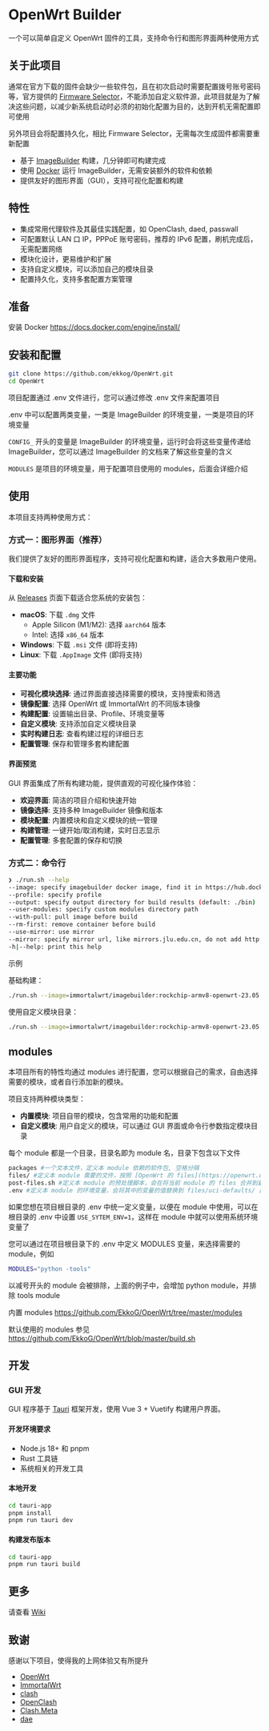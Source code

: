 # OpenWrt Builder

一个可以简单自定义 OpenWrt 固件的工具，支持命令行和图形界面两种使用方式

## 关于此项目

通常在官方下载的固件会缺少一些软件包，且在初次启动时需要配置拨号账号密码等，官方提供的 [Firmware Selector](https://firmware-selector.openwrt.org/)，不能添加自定义软件源，此项目就是为了解决这些问题，以减少新系统启动时必须的初始化配置为目的，达到开机无需配置即可使用

另外项目会将配置持久化，相比 Firmware Selector，无需每次生成固件都需要重新配置

- 基于 [ImageBuilder](https://openwrt.org/docs/guide-user/additional-software/imagebuilder) 构建，几分钟即可构建完成
- 使用 [Docker](https://www.docker.com/) 运行 ImageBuilder，无需安装额外的软件和依赖
- 提供友好的图形界面（GUI），支持可视化配置和构建

## 特性

- 集成常用代理软件及其最佳实践配置，如 OpenClash, daed, passwall
- 可配置默认 LAN 口 IP，PPPoE 账号密码，推荐的 IPv6 配置，刷机完成后，无需配置网络
- 模块化设计，更易维护和扩展
- 支持自定义模块，可以添加自己的模块目录
- 配置持久化，支持多套配置方案管理

<!-- Prerequisites -->
## 准备

安装 Docker https://docs.docker.com/engine/install/

## 安装和配置

```bash
git clone https://github.com/ekkog/OpenWrt.git
cd OpenWrt
```

项目配置通过 .env 文件进行，您可以通过修改 .env 文件来配置项目

.env 中可以配置两类变量，一类是 ImageBuilder 的环境变量，一类是项目的环境变量

`CONFIG_` 开头的变量是 ImageBuilder 的环境变量，运行时会将这些变量传递给 ImageBuilder，您可以通过 ImageBuilder 的文档来了解这些变量的含义

`MODULES` 是项目的环境变量，用于配置项目使用的 modules，后面会详细介绍

## 使用

本项目支持两种使用方式：

### 方式一：图形界面（推荐）

我们提供了友好的图形界面程序，支持可视化配置和构建，适合大多数用户使用。

#### 下载和安装

从 [Releases](https://github.com/EkkoG/OpenWrt/releases) 页面下载适合您系统的安装包：

- **macOS**: 下载 `.dmg` 文件
  - Apple Silicon (M1/M2): 选择 `aarch64` 版本
  - Intel: 选择 `x86_64` 版本
- **Windows**: 下载 `.msi` 文件 (即将支持)
- **Linux**: 下载 `.AppImage` 文件 (即将支持)

#### 主要功能

- **可视化模块选择**: 通过界面直接选择需要的模块，支持搜索和筛选
- **镜像配置**: 选择 OpenWrt 或 ImmortalWrt 的不同版本镜像
- **构建配置**: 设置输出目录、Profile、环境变量等
- **自定义模块**: 支持添加自定义模块目录
- **实时构建日志**: 查看构建过程的详细日志
- **配置管理**: 保存和管理多套构建配置

#### 界面预览

GUI 界面集成了所有构建功能，提供直观的可视化操作体验：

- **欢迎界面**: 简洁的项目介绍和快速开始
- **镜像选择**: 支持多种 ImageBuilder 镜像和版本
- **模块配置**: 内置模块和自定义模块的统一管理
- **构建管理**: 一键开始/取消构建，实时日志显示
- **配置管理**: 多套配置的保存和切换

### 方式二：命令行

```bash
❯ ./run.sh --help                                                                           
--image: specify imagebuilder docker image, find it in https://hub.docker.com/r/openwrt/imagebuilder/tags or https://hub.docker.com/r/immortalwrt/imagebuilder/tags
--profile: specify profile
--output: specify output directory for build results (default: ./bin)
--user-modules: specify custom modules directory path
--with-pull: pull image before build
--rm-first: remove container before build
--use-mirror: use mirror
--mirror: specify mirror url, like mirrors.jlu.edu.cn, do not add http:// or https://
-h|--help: print this help
```

示例

基础构建：
```bash
./run.sh --image=immortalwrt/imagebuilder:rockchip-armv8-openwrt-23.05.1 --profile=friendlyarm_nanopi-r2s --rm-first --with-pull --use-mirror=1
```

使用自定义模块目录：
```bash
./run.sh --image=immortalwrt/imagebuilder:rockchip-armv8-openwrt-23.05.1 --profile=friendlyarm_nanopi-r2s --user-modules=/path/to/your/custom/modules --output=./custom_output
```

## modules

本项目所有的特性均通过 modules 进行配置，您可以根据自己的需求，自由选择需要的模块，或者自行添加新的模块。

项目支持两种模块类型：
- **内置模块**: 项目自带的模块，包含常用的功能和配置
- **自定义模块**: 用户自定义的模块，可以通过 GUI 界面或命令行参数指定模块目录

每个 module 都是一个目录，目录名即为 module 名，目录下包含以下文件

```bash
packages #一个文本文件，定义本 module 依赖的软件包, 空格分隔
files/ #定义本 module 需要的文件，按照 [OpenWrt 的 files](https://openwrt.org/docs/guide-developer/toolchain/use-buildsystem#custom_files) 规范，放置到对应的目录下，最后会将所有 module 的 files 合并到 files 目录下
post-files.sh #定义本 module 的预处理脚本，会在将当前 module 的 files 合并到最终目录后执行
.env #定义本 module 的环境变量，会将其中的变量的值替换到 files/uci-defaults/ 目录下的文件中
```

如果您想在项目根目录的 .env 中统一定义变量，以便在 module 中使用，可以在根目录的 .env 中设置 `USE_SYTEM_ENV=1`，这样在 module 中就可以使用系统环境变量了

您可以通过在项目根目录下的 .env 中定义 MODULES 变量，来选择需要的 module，例如

```bash
MODULES="python -tools"
```

以减号开头的 module 会被排除，上面的例子中，会增加 python module，并排除 tools module

内置 modules https://github.com/EkkoG/OpenWrt/tree/master/modules

默认使用的 modules 参见 https://github.com/EkkoG/OpenWrt/blob/master/build.sh

## 开发

### GUI 开发

GUI 程序基于 [Tauri](https://tauri.app/) 框架开发，使用 Vue 3 + Vuetify 构建用户界面。

#### 开发环境要求

- Node.js 18+ 和 pnpm
- Rust 工具链
- 系统相关的开发工具

#### 本地开发

```bash
cd tauri-app
pnpm install
pnpm run tauri dev
```

#### 构建发布版本

```bash
cd tauri-app
pnpm run tauri build
```

## 更多

请查看 [Wiki](https://github.com/EkkoG/OpenWrt/wiki)

## 致谢

感谢以下项目，使得我的上网体验又有所提升

- [OpenWrt](https://openwrt.org/)
- [ImmortalWrt](http://immortalwrt.org/)
- [clash](https://github.com/Dreamacro/clash)
- [OpenClash](https://github.com/vernesong/OpenClash)
- [Clash.Meta](https://github.com/MetaCubeX/Clash.Meta)
- [dae](https://github.com/daeuniverse/dae)
